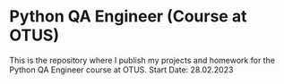 # Python QA Engineer (Course at OTUS)

This is the repository where I publish my projects and homework for the Python QA Engineer course at OTUS.
Start Date: 28.02.2023
